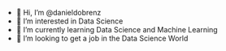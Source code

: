 - 👋 Hi, I’m @danieldobrenz
- 👀 I’m interested in Data Science
- 🌱 I’m currently learning Data Science and Machine Learning
- 💞️ I’m looking to get a job in the Data Science World


<!---
danieldobrenz/danieldobrenz is a ✨ special ✨ repository because its `README.md` (this file) appears on your GitHub profile.
You can click the Preview link to take a look at your changes.
--->
